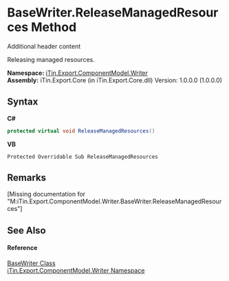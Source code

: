 # BaseWriter.ReleaseManagedResources Method 
Additional header content 

Releasing managed resources.

**Namespace:**&nbsp;<a href="N_iTin_Export_ComponentModel_Writer">iTin.Export.ComponentModel.Writer</a><br />**Assembly:**&nbsp;iTin.Export.Core (in iTin.Export.Core.dll) Version: 1.0.0.0 (1.0.0.0)

## Syntax

**C#**<br />
``` C#
protected virtual void ReleaseManagedResources()
```

**VB**<br />
``` VB
Protected Overridable Sub ReleaseManagedResources
```


## Remarks
\[Missing <remarks> documentation for "M:iTin.Export.ComponentModel.Writer.BaseWriter.ReleaseManagedResources"\]

## See Also


#### Reference
<a href="T_iTin_Export_ComponentModel_Writer_BaseWriter">BaseWriter Class</a><br /><a href="N_iTin_Export_ComponentModel_Writer">iTin.Export.ComponentModel.Writer Namespace</a><br />